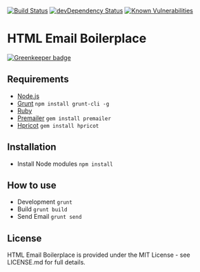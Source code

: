[![Build Status](https://travis-ci.org/marcobiedermann/html-email-boilerplate.svg?branch=master)](https://travis-ci.org/marcobiedermann/html-email-boilerplate)
[![devDependency Status](https://david-dm.org/marcobiedermann/html-email-boilerplate/dev-status.svg)](https://david-dm.org/marcobiedermann/html-email-boilerplate?type=dev)
[![Known Vulnerabilities](https://snyk.io/test/github/marcobiedermann/html-email-boilerplate/badge.svg)](https://snyk.io/test/github/marcobiedermann/html-email-boilerplate)

# HTML Email Boilerplace

[![Greenkeeper badge](https://badges.greenkeeper.io/marcobiedermann/html-email-boilerplate.svg)](https://greenkeeper.io/)

## Requirements
* [Node.js](https://nodejs.org/)
* [Grunt](http://gruntjs.com/) `npm install grunt-cli -g`
* [Ruby](https://www.ruby-lang.org/)
* [Premailer](http://premailer.dialect.ca/) `gem install premailer`
* [Hpricot](https://github.com/hpricot/hpricot) `gem install hpricot`

## Installation
* Install Node modules `npm install`

## How to use
* Development `grunt`
* Build `grunt build`
* Send Email `grunt send`

## License
HTML Email Boilerplace is provided under the MIT License - see LICENSE.md for full details.
